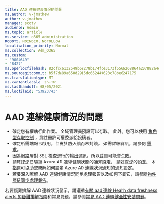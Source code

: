 ```yaml
---
title: AAD 連線健康情況的問題
ms.author: v-jmathew
author: v-jmathew
manager: scotv
audience: Admin
ms.topic: article
ms.service: o365-administration
ROBOTS: NOINDEX, NOFOLLOW
localization_priority: Normal
ms.collection: Adm_O365
ms.custom:
- "9004649"
- "8427"
ms.openlocfilehash: 82cfcc6132549b52278b174fce3173f5566268864a207882a4dd639cb8024ee3
ms.sourcegitcommit: b5f7da89a650d2915dc652449623c78be6247175
ms.translationtype: MT
ms.contentlocale: zh-TW
ms.lasthandoff: 08/05/2021
ms.locfileid: "53923743"
---
```

# <a name="problem-with-aad-connect-health"></a>AAD 連線健康情況的問題

- 確定您有權執行此作業。 全域管理員預設可以存取。 此外，您可以使用 [角色型存取控制](https://docs.microsoft.com/azure/active-directory/connect-health/active-directory-aadconnect-health-operations) ，將註冊許可權委派給投稿者。
- 確定所需端點已啟用，但由於防火牆而未封鎖。 如需詳細資訊，請參閱 [需求](https://docs.microsoft.com/azure/active-directory/hybrid/how-to-connect-health-agent-install)。
- 因為網路層對 SSL 檢查進行的輸出通訊，所以註冊可能會失敗。
- 請確認您已驗證 Azure AD 連線健康狀態的通知設定。 請複查您的設定。 本[指南](https://docs.microsoft.com/azure/active-directory/hybrid/how-to-connect-health-operations)可協助您瞭解如何設定 Azure AD 連線狀況通知的通知設定。
- 若要深入瞭解 AAD 連線健康情況同步處理報告以及如何下載它，請參閱[物件層級同步處理報告](https://docs.microsoft.com/azure/active-directory/hybrid/how-to-connect-health-sync)。

若要疑難排解 AAD 連線狀況警示，請遵循[有關 aad 連線 Health data freshness alerts 的疑難排解指南](https://docs.microsoft.com/azure/active-directory/hybrid/how-to-connect-health-data-freshness)和常見問題，請參閱[常見 AAD 連線健全性安裝問題](https://docs.microsoft.com/azure/active-directory/hybrid/reference-connect-health-faq)。
